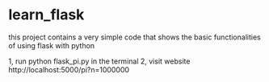 # learn_flask
this project contains a very simple code that shows the basic functionalities of using flask with python

1, run python flask_pi.py in the terminal
2, visit website http://localhost:5000/pi?n=1000000
